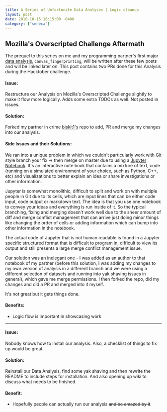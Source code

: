 ```yaml
---
title: A Series of Unfortunate Data Analyses | Logic cleanup
layout: post
date: 2018-10-15 16:15:00 -0400
category: ["seneca"]
---
```


## Mozilla's Overscripted Challenge Aftermath

The prequel to this series on me and my programming partner's first major [data analysis](https://github.com/biskit1/Overscripted-Data-Analysis-Challenge/blob/master/analyses/canvas_fingerprinting.ipynb), `Canvas_fingerprinting`, will be written after these few posts and will be linked later on. This post contains two PRs done for this Analysis during the Hacktober challenge. 

#### **Issue:**

Restructure our Analysis on Mozilla's Overscripted Challenge slightly to make it flow more logically. Adds some extra TODOs as well. Not posted in issues.

#### **Solution:**

Forked my partner in crime [biskit1's](https://github.com/biskit1) repo to add, PR and merge my changes into our analysis. 

#### **Side Issues and their Solutions:**

We ran into a unique problem in which we couldn't particularly work with Git style branch your fix -> then merge on master due to using a [Jupyter Notebook](https://jupyter.org/). It's an interactive note book that contains a mixture of text, code (running on a simulated environment of your choice, such as Python, C++, etc) and visualizations to better explain an idea or share investigations or other information.  

Jupyter is somewhat monolithic, difficult to split and work on with multiple people in Git due to its cells, which are input lines that can be either code input, code output or markdown text. The idea is that you use one notebook to convey your ideas and everything is run inside of it. So the typical branching, fixing and merging doesn't work well due to the sheer amount of diff and merge conflict management that can arrive just doing minor things like changing the order of cells or adding information which can bump into other information in the notebook. 

The actual code of Jupyter that is not human readable is found in a Jupyter specific structured format that is difficult to program in, difficult to view its output and still presents a large merge conflict management issue. 

Our solution was an inelegant one - I was added as an author to that notebook of my partner (before this solution, I was adding my changes to my own version of analysis in a different branch and we were using a different selection of datasets and running into yak shaving issues in general), which gave me merge permissions. I then forked the repo, did my changes and did a PR and merged into it myself. 

It's not great but it gets things done. 

#### **Benefits:**

- Logic flow is important in showcasing work

----

#### **Issue:**

Nobody knows how to install our analysis. Also, a checklist of things to fix up would be great. 

#### **Solution:**

Reinstall our Data Analysis, find some yak shaving and then rewrite the README to include steps for installation. And also opening up wiki to discuss what needs to be finished.

#### **Benefit:**

- Hopefully people can actually run our analysis ~~and be amazed by it~~.


